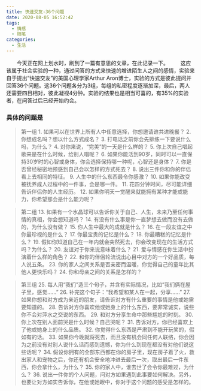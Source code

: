 ```yaml
---
title: 快速交友-36个问题
date: 2020-08-05 16:52:42
tags:
  - 情感
  - 随笔
categories:
  - 生活    
---
```

　　今天正在网上划水时，刷到了一篇有意思的文章，在此记录一下。
　　这应该属于社会实验的一种，通过问答的方式来快速的增进陌生人之间的感情，实验来自于提出“快速交友”的美国心理学家Arthur Aron博士，实验的方式是彼此提问并回答36个问题。这36个问题各分为3组，每组的私密程度逐渐加深，最后，两人还需要四目相对，彼此凝视4分钟。实验的结果也是相当可喜的，有35%的实验者，在问答过后已经开始约会。
  ### 具体的问题是

  > 第一组
    1. 如果可以在世界上所有人中任意选择，你想邀请谁共进晚餐？
    2. 你想成名吗？想以什么方式成名？
    3. 打电话之前你会先排练一下要说什么吗，为什么？
    4. 对你来说，“完美”的一天是什么样的？
    5. 你上次自己唱起歌来是在什么时候，给别人唱呢？
    6. 如果你能活到90岁，同时可以一直保持30岁时的心智或身体，你会选择保持哪一种呢，心智还是身体？
    7. 你是否曾经秘密地预感到自己会以怎样的方式死去？
    8. 说出三件你和你的伴侣看上去相同的特征。
    9. 人生中的什么东西最令你感激？
    10. 如果你能改变被抚养成人过程中的一件事，会是哪一件。
    11. 花四分钟时间，尽可能详细告诉伴侣你的人生经历。
    12. 如果你明天一觉醒来就能拥有某种才能或能力，你希望那会是什么能力呢？

  > 第二组
    13. 如果有一个水晶球可以告诉你关于自己、人生，未来乃至任何事情的真相，你会想知道吗？
    14. 有没有什么事是你一直梦想去做而没有去做的，为什么没有做？
    15. 你人生中最大的成就是什么？
    16. 在一段友谊之中你最珍视的是什么？
    17. 你最宝贵的记忆是什么？
    18. 你最糟糕的记忆是什么？
    19. 假如你知道自己在一年内就会突然死去，你会改变现在的生活方式吗？为什么？
    20. 友谊对于你来说意味着什么？
    21. 爱与情感在你生活中扮演着什么样的角色？
    22. 和你的伴侣轮流说出心目中对方的一个好品质，每人说五条。
    23. 你的家人之间关系是否亲密而温暖，你觉得自己的童年比其他人更快乐吗？
    24. 你和母亲之间的关系是怎样的？

  > 第三组
    25. 每人用“我们”造三个句子，并含有实际情况，比如“我们俩在屋子里，感觉……”
    26. 补完这个句子：“我希望和某人在一起，分享……”
    27. 如果你想和对方成为亲近的朋友，请告诉对方有什么重要的事情是他或她需要知道的。
    28. 告诉对方你喜欢他或她身上的什么东西，要非常诚实，说些你不会对萍水之交说的东西。
    29. 和对方分享生命中那些尴尬的时刻。
    30. 你上次在别人面前哭是什么时候？自己哭呢？
    31. 告诉对方，你已经喜欢上了他或她身上的什么品质。
    32. 你觉得什么东西是严肃到不能开玩笑的，假如有的话。
    33. 如果你今晚就将死去，而且没有机会同任何人联络，你会因为之前没有对别人说什么话而感到遗憾，你为什么到现在都没有对他们说这些话呢？
    34. 假设你拥有的全部东西都在你的房子里，现在房子着了火，救出家人和宠物之后，你还有机会安全地冲进去最后一次，取出最后一件东西，你会拿什么，为什么？
    35. 你的家人中，谁去世了会令你最难过，为什么？
    36. 说出一件你的个人问题，问对方如果遇到此事要如何解决。另外，也要让对方如实告诉你，在他或她眼中，你对于这个问题的感受是怎样的。